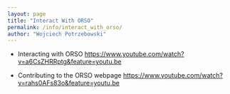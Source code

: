 ```yaml
---
layout: page
title: "Interact With ORSO"
permalink: /info/interact_with_orso/
author: "Wojciech Potrzebowski"
---
```

*   Interacting with ORSO
    https://www.youtube.com/watch?v=a6CsZHRRptg&feature=youtu.be
    
*   Contributing to the ORSO webpage
    https://www.youtube.com/watch?v=rahs0AFs83o&feature=youtu.be
